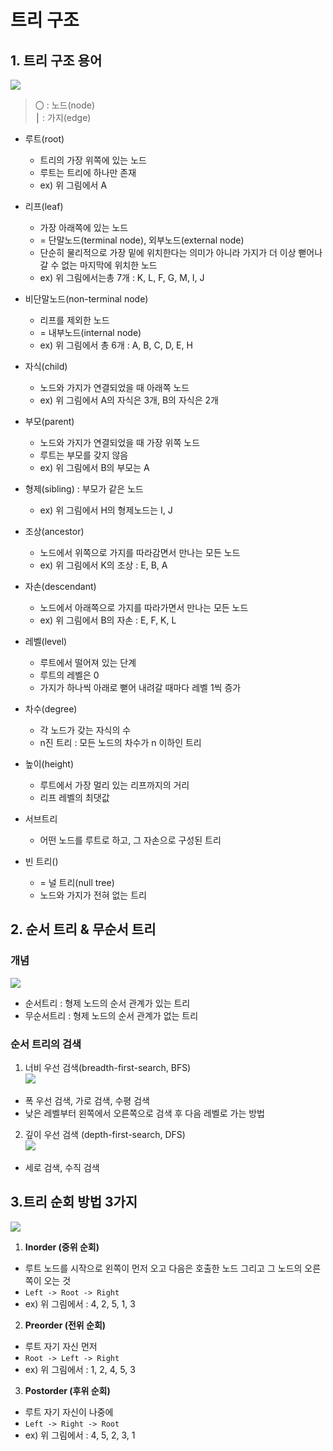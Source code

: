 # 트리 구조

## 1. 트리 구조 용어
![](https://images.velog.io/images/maxkmh/post/e8b43ee8-4cf2-4f44-94fc-e69c24bc5746/%E1%84%90%E1%85%B3%E1%84%85%E1%85%B5%E1%84%80%E1%85%AE%E1%84%8C%E1%85%A9_2.png)

> 〇 : 노드(node)  
 ⎮ : 가지(edge)

- 루트(root)
  - 트리의 가장 위쪽에 있는 노드
  - 루트는 트리에 하나만 존재
  - ex) 위 그림에서 A

- 리프(leaf)
  - 가장 아래쪽에 있는 노드
  - = 단말노드(terminal node), 외부노드(external node)
  - 단순히 물리적으로 가장 밑에 위치한다는 의미가 아니라 가지가 더 이상 뻗어나갈 수 없는 마지막에 위치한 노드
  - ex) 위 그림에서는총 7개 : K, L, F, G, M, I, J


- 비단말노드(non-terminal node)
  - 리프를 제외한 노드
  - = 내부노드(internal node)
  - ex) 위 그림에서 총 6개 : A, B, C, D, E, H

- 자식(child) 
  - 노드와 가지가 연결되었을 때 아래쪽 노드
  - ex) 위 그림에서 A의 자식은 3개, B의 자식은 2개

- 부모(parent)
  - 노드와 가지가 연결되었을 때 가장 위쪽 노드
  - 루트는 부모를 갖지 않음
  - ex) 위 그림에서 B의 부모는 A
  
- 형제(sibling) : 부모가 같은 노드
  - ex) 위 그림에서 H의 형제노드는 I, J

- 조상(ancestor) 
  - 노드에서 위쪽으로 가지를 따라감면서 만나는 모든 노드
  - ex) 위 그림에서 K의 조상 : E, B, A

- 자손(descendant)
  - 노드에서 아래쪽으로 가지를 따라가면서  만나는 모든 노드
  - ex) 위 그림에서 B의 자손 : E, F, K, L

- 레벨(level)
  - 루트에서 떨어져 있는 단계
  - 루트의 레벨은 0
  - 가지가 하나씩 아래로 뻗어 내려갈 때마다 레벨 1씩 증가

- 차수(degree)
  - 각 노드가 갖는 자식의 수
  - n진 트리 : 모든 노드의 차수가 n 이하인 트리

- 높이(height)
  - 루트에서 가장 멀리 있는 리프까지의 거리
  - 리프 레벨의 최댓값


- 서브트리
  - 어떤 노드를 루트로 하고, 그 자손으로 구성된 트리

- 빈 트리()
  - = 널 트리(null tree)
  - 노드와 가지가 전혀 없는 트리

## 2. 순서 트리 & 무순서 트리
### 개념
![](https://images.velog.io/images/maxkmh/post/c21b9f03-f6d4-46a3-ba1b-dd7c7a5a21c6/image.png)
- 순서트리 : 형제 노드의 순서 관계가 있는 트리
- 무순서트리 : 형제 노드의 순서 관계가 없는 트리

### 순서 트리의 검색

1) 너비 우선 검색(breadth-first-search, BFS)  
![](https://images.velog.io/images/maxkmh/post/6495a84a-ec2c-4bbe-bb21-ed89b21fbbab/image.png)  
- 폭 우선 검색, 가로 검색, 수평 검색
- 낮은 레벨부터 왼쪽에서 오른쪽으로 검색 후 다음 레벨로 가는 방법

2) 깊이 우선 검색 (depth-first-search, DFS)  
![](https://images.velog.io/images/maxkmh/post/8c9b4e22-95f6-4526-8c9a-fc93ed5f2fc7/image.png)
- 세로 검색, 수직 검색


## 3.트리 순회 방법 3가지
![](https://images.velog.io/images/maxkmh/post/8bfb5774-9b6b-49ee-8cf8-0db469b56304/image.png)

1) **Inorder (중위 순회)**
- 루트 노드를 시작으로 왼쪽이 먼저 오고 다음은 호출한 노드 그리고 그 노드의 오른쪽이 오는 것
- `Left -> Root -> Right`
- ex) 위 그림에서 : 4, 2, 5, 1, 3

2) **Preorder (전위 순회)**
- 루트 자기 자신 먼저
- `Root -> Left -> Right`
- ex) 위 그림에서 : 1, 2, 4, 5, 3

3) **Postorder (후위 순회)**
- 루트 자기 자신이 나중에
- `Left -> Right -> Root`
- ex) 위 그림에서 : 4, 5, 2, 3, 1

